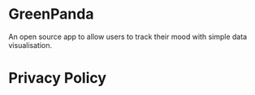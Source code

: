# GreenPanda
An open source app to allow users to track their mood with simple data visualisation.

# Privacy Policy 
